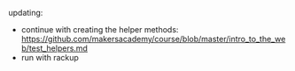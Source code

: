 updating:

 - continue with creating the helper methods: https://github.com/makersacademy/course/blob/master/intro_to_the_web/test_helpers.md
 - run with rackup

